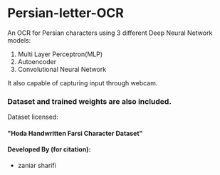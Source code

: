 # Persian-letter-OCR
An OCR for Persian characters using 3 different Deep Neural Network models:
1. Multi Layer Perceptron(MLP)
2. Autoencoder
3. Convolutional Neural Network

It also capable of capturing input through webcam.
### Dataset and trained weights are also included.
Dataset licensed:
#### "Hoda Handwritten Farsi Character Dataset"
#### Developed By (for citation):
* zaniar sharifi

					
